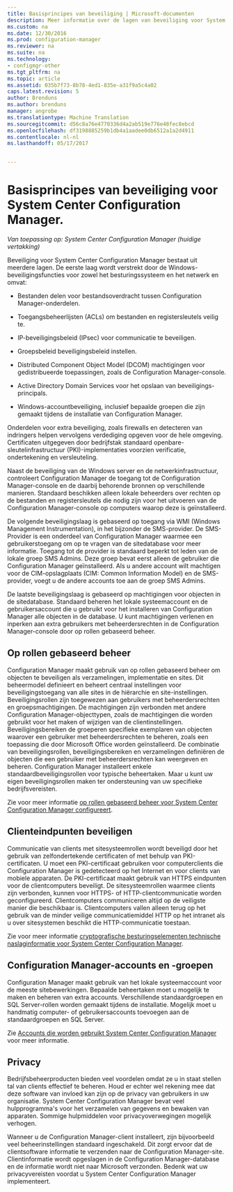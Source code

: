 ```yaml
---
title: Basisprincipes van beveiliging | Microsoft-documenten
description: Meer informatie over de lagen van beveiliging voor System Center Configuration Manager.
ms.custom: na
ms.date: 12/30/2016
ms.prod: configuration-manager
ms.reviewer: na
ms.suite: na
ms.technology:
- configmgr-other
ms.tgt_pltfrm: na
ms.topic: article
ms.assetid: 035b7f73-8b78-4ed1-835e-a31f9a5c4a02
caps.latest.revision: 5
author: Brenduns
ms.author: brenduns
manager: angrobe
ms.translationtype: Machine Translation
ms.sourcegitcommit: d56c8a76e4770336d4a2ab519e776e48fec8ebcd
ms.openlocfilehash: df3198885259b1db4a1aadee0db6512a1a2d4911
ms.contentlocale: nl-nl
ms.lasthandoff: 05/17/2017


---
```

# <a name="fundamentals-of-security-for-system-center-configuration-manager"></a>Basisprincipes van beveiliging voor System Center Configuration Manager.

*Van toepassing op: System Center Configuration Manager (huidige vertakking)*

Beveiliging voor System Center Configuration Manager bestaat uit meerdere lagen. De eerste laag wordt verstrekt door de Windows-beveiligingsfuncties voor zowel het besturingssysteem en het netwerk en omvat:  

-   Bestanden delen voor bestandsoverdracht tussen Configuration Manager-onderdelen.  

-   Toegangsbeheerlijsten (ACLs) om bestanden en registersleutels veilig te.  

-   IP-beveiligingsbeleid (IPsec) voor communicatie te beveiligen.  

-   Groepsbeleid beveiligingsbeleid instellen.  

-   Distributed Component Object Model (DCOM) machtigingen voor gedistribueerde toepassingen, zoals de Configuration Manager-console.  

-   Active Directory Domain Services voor het opslaan van beveiligings-principals.  

-   Windows-accountbeveiliging, inclusief bepaalde groepen die zijn gemaakt tijdens de installatie van Configuration Manager.  

Onderdelen voor extra beveiliging, zoals firewalls en detecteren van indringers helpen vervolgens verdediging opgeven voor de hele omgeving. Certificaten uitgegeven door bedrijfstak standaard openbare-sleutelinfrastructuur (PKI)-implementaties voorzien verificatie, ondertekening en versleuteling.  

Naast de beveiliging van de Windows server en de netwerkinfrastructuur, controleert Configuration Manager de toegang tot de Configuration Manager-console en de daarbij behorende bronnen op verschillende manieren. Standaard beschikken alleen lokale beheerders over rechten op de bestanden en registersleutels die nodig zijn voor het uitvoeren van de Configuration Manager-console op computers waarop deze is geïnstalleerd.  

De volgende beveiligingslaag is gebaseerd op toegang via WMI (Windows Management Instrumentation), in het bijzonder de SMS-provider. De SMS-Provider is een onderdeel van Configuration Manager waarmee een gebruikerstoegang om op te vragen van de sitedatabase voor meer informatie. Toegang tot de provider is standaard beperkt tot leden van de lokale groep SMS Admins. Deze groep bevat eerst alleen de gebruiker die Configuration Manager geïnstalleerd. Als u andere account wilt machtigen voor de CIM-opslagplaats (CIM: Common Information Model) en de SMS-provider, voegt u de andere accounts toe aan de groep SMS Admins.  

De laatste beveiligingslaag is gebaseerd op machtigingen voor objecten in de sitedatabase. Standaard beheren het lokale systeemaccount en de gebruikersaccount die u gebruikt voor het installeren van Configuration Manager alle objecten in de database. U kunt machtigingen verlenen en inperken aan extra gebruikers met beheerdersrechten in de Configuration Manager-console door op rollen gebaseerd beheer.  



## <a name="role-based-administration"></a>Op rollen gebaseerd beheer  
 Configuration Manager maakt gebruik van op rollen gebaseerd beheer om objecten te beveiligen als verzamelingen, implementatie en sites. Dit beheermodel definieert en beheert centraal instellingen voor beveiligingstoegang van alle sites in de hiërarchie en site-instellingen. Beveiligingsrollen zijn toegewezen aan gebruikers met beheerdersrechten en groepsmachtigingen. De machtigingen zijn verbonden met andere Configuration Manager-objecttypen, zoals de machtigingen die worden gebruikt voor het maken of wijzigen van de clientinstellingen. Beveiligingsbereiken de groeperen specifieke exemplaren van objecten waarover een gebruiker met beheerdersrechten te beheren, zoals een toepassing die door Microsoft Office worden geïnstalleerd. De combinatie van beveiligingsrollen, beveiligingsbereiken en verzamelingen definiëren de objecten die een gebruiker met beheerdersrechten kan weergeven en beheren. Configuration Manager installeert enkele standaardbeveiligingsrollen voor typische beheertaken. Maar u kunt uw eigen beveiligingsrollen maken ter ondersteuning van uw specifieke bedrijfsvereisten.  

 Zie voor meer informatie [op rollen gebaseerd beheer voor System Center Configuration Manager configureert](../../core/servers/deploy/configure/configure-role-based-administration.md).  

## <a name="securing-client-endpoints"></a>Clienteindpunten beveiligen  
 Communicatie van clients met sitesysteemrollen wordt beveiligd door het gebruik van zelfondertekende certificaten of met behulp van PKI-certificaten. U moet een PKI-certificaat gebruiken voor computerclients die Configuration Manager is gedetecteerd op het Internet en voor clients van mobiele apparaten. De PKI-certificaat maakt gebruik van HTTPS eindpunten voor de clientcomputers beveiligt. De sitesysteemrollen waarmee clients zijn verbonden, kunnen voor HTTPS- of HTTP-clientcommunicatie worden geconfigureerd. Clientcomputers communiceren altijd op de veiligste manier die beschikbaar is. Clientcomputers vallen alleen terug op het gebruik van de minder veilige communicatiemiddel HTTP op het intranet als u over sitesystemen beschikt die HTTP-communicatie toestaan.  

 Zie voor meer informatie [cryptografische besturingselementen technische naslaginformatie voor System Center Configuration Manager](../../protect/deploy-use/cryptographic-controls-technical-reference.md).  

## <a name="configuration-manager-accounts-and-groups"></a>Configuration Manager-accounts en -groepen  
 Configuration Manager maakt gebruik van het lokale systeemaccount voor de meeste sitebewerkingen. Bepaalde beheertaken moet u mogelijk te maken en beheren van extra accounts. Verschillende standaardgroepen en SQL Server-rollen worden gemaakt tijdens de installatie. Mogelijk moet u handmatig computer- of gebruikersaccounts toevoegen aan de standaardgroepen en SQL Server.  

 Zie [Accounts die worden gebruikt System Center Configuration Manager](../../core/plan-design/hierarchy/accounts.md) voor meer informatie.  

## <a name="privacy"></a>Privacy  
 Bedrijfsbeheerproducten bieden veel voordelen omdat ze u in staat stellen tal van clients effectief te beheren. Houd er echter wel rekening mee dat deze software van invloed kan zijn op de privacy van gebruikers in uw organisatie. System Center Configuration Manager bevat veel hulpprogramma's voor het verzamelen van gegevens en bewaken van apparaten. Sommige hulpmiddelen voor privacyoverwegingen mogelijk verhogen.  

 Wanneer u de Configuration Manager-client installeert, zijn bijvoorbeeld veel beheerinstellingen standaard ingeschakeld. Dit zorgt ervoor dat de clientsoftware informatie te verzenden naar de Configuration Manager-site. Clientinformatie wordt opgeslagen in de Configuration Manager-database en de informatie wordt niet naar Microsoft verzonden. Bedenk wat uw privacyvereisten voordat u System Center Configuration Manager implementeert.  

